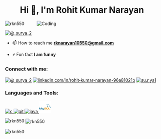 <h1 align="center">Hi 👋, I'm Rohit Kumar Narayan</h1>
<img align="right" alt="Coding" width="400" src="https://media4.giphy.com/media/qgQUggAC3Pfv687qPC/giphy.gif">

<p align="left"> <img src="https://komarev.com/ghpvc/?username=rkn550&label=Profile%20views&color=0e75b6&style=flat" alt="rkn550" /> </p>


<p align="left"> <a href="https://twitter.com/@_surya_2" target="blank"><img src="https://img.shields.io/twitter/follow/@_surya_2?logo=twitter&style=for-the-badge" alt="@_surya_2" /></a> </p>

- 📫 How to reach me **rknarayan10550@gmail.com**

- ⚡ Fun fact **I am funny**

<h3 align="left">Connect with me:</h3>
<p align="left">
<a href="https://twitter.com/@_surya_2" target="blank"><img align="center" src="https://raw.githubusercontent.com/rahuldkjain/github-profile-readme-generator/master/src/images/icons/Social/twitter.svg" alt="@_surya_2" height="30" width="40" /></a>
<a href="https://linkedin.com/in/linkedin.com/in/rohit-kumar-narayan-96a81021b" target="blank"><img align="center" src="https://raw.githubusercontent.com/rahuldkjain/github-profile-readme-generator/master/src/images/icons/Social/linked-in-alt.svg" alt="linkedin.com/in/rohit-kumar-narayan-96a81021b" height="30" width="40" /></a>
<a href="https://instagram.com/su.r.ya1" target="blank"><img align="center" src="https://raw.githubusercontent.com/rahuldkjain/github-profile-readme-generator/master/src/images/icons/Social/instagram.svg" alt="su.r.ya1" height="30" width="40" /></a>
</p>

<h3 align="left">Languages and Tools:</h3>
<p align="left"> <a href="https://www.cprogramming.com/" target="_blank" rel="noreferrer"> <img src="https://upload.wikimedia.org/wikipedia/commons/1/19/C_Logo.png" alt="c" width="40" height="40"/> </a> <a href="https://git-scm.com/" target="_blank" rel="noreferrer"> <img src="https://www.vectorlogo.zone/logos/git-scm/git-scm-icon.svg" alt="git" width="40" height="40"/> </a> <a href="https://www.java.com" target="_blank" rel="noreferrer"> <img src="https://www.cleanpng.com/png-java-runtime-environment-computer-icons-java-platf-1448811/preview.html" alt="java" width="40" height="40"/> </a> <a href="https://www.mysql.com/" target="_blank" rel="noreferrer"> <img src="https://raw.githubusercontent.com/devicons/devicon/master/icons/mysql/mysql-original-wordmark.svg" alt="mysql" width="40" height="40"/> </a> </p>

<p><img align="left" src="https://github-readme-stats.vercel.app/api/top-langs?username=rkn550&show_icons=true&locale=en&layout=compact" alt="rkn550" /></p>

<p>&nbsp;<img align="center" src="https://github-readme-stats.vercel.app/api?username=rkn550&show_icons=true&locale=en" alt="rkn550" /></p>

<p><img align="center" src="https://github-readme-streak-stats.herokuapp.com/?user=rkn550&" alt="rkn550" /></p>
